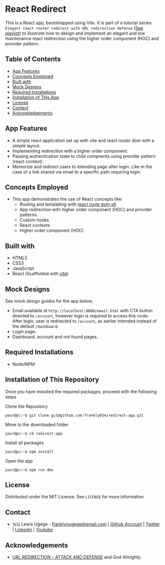 # React Redirect

This is a React app, bootstrapped using Vite. It is part of a tutorial series: `Elegant react router redirect with URL redirection defense` ([See playlist](https://www.youtube.com/playlist?list=PLseH49SWn6vbkThN4BfSaI7KX-cLKUlzf)) to illustrate how to design and implement an elegant and low maintenance react redirection using the higher order component (HOC) and provider pattern.

## Table of Contents

- [App Features](#app-features)
- [Concepts Employed](#concepts-employed)
- [Built with](#built-with)
- [Mock Designs](#mock-designs)
- [Required Installations](#required-installations)
- [Installation of This App](#instalation)
- [License](#license)
- [Contact](#contact)
- [Acknowledgements](#acknowledgements)

<!-- Movie features -->

## App Features

- A simple react application set up with vite and react router dom with a simple layout.
- Implementing redirection with a higher order component.
- Passing authentication state to child compnents using provider pattern (react context).
- Memorize and redirect users to intending page after login. Like in the case of a link shared via email to a specific path requiring login.

<!-- concepts and apis employed -->

## Concepts Employed

- This app demonstrates the use of React concepts like:
  - Routing and templating with [react route dom v6](https://www.npmjs.com/package/react-router-dom)
  - App redirection with higher order component (HOC) and provider patterns.
  - Custom hooks
  - React contexts
  - Higher order component (HOC)

<!-- BUILT wITH -->

## Built with

- HTML5
- CSS3
- JavaScript
- React (Scaffolded with [vite](https://vitejs.dev/))

<!-- MOCK DESIGNS -->

## Mock Designs

See mock design guides for the app below;

- Email available at `http://localhost:8000/email.html` with CTA button directed to `/account`, however login is required to access this route. After login, user is redirected to `/account`, as earlier intended instead of the default `/dashboard`.
- Login page.
- Dashboard, account and not found pages.

<!-- REQUIRED INSTALLATION -->

## Required Installations

- Node/NPM

<!-- INSTALLATION -->

## Installation of This Repository

Once you have installed the required packages, proceed with the following steps

Clone the Repository

```Shell
your@pc:~$ git clone git@github.com:frankly034/redirect-app.git
```

Move to the downloaded folder

```Shell
your@pc:~$ cd redirect-app
```

Install all packages

```Shell
your@pc:~$ npm install
```

Open the app

```Shell
your@pc:~$ npm run dev
```

## License

Distributed under the MIT License. See `LICENSE` for more information.

<!-- CONTACT -->

## Contact

- 🇳🇬 Lewis Ugege - franklynugege@gmail.com | [Github Account](https://github.com/frankly034) | [Twitter](https://twitter.com/@wizlulu) | [Linkedin](https://linkedin.com/in/lewis-ugege) | [Youtube](https://www.youtube.com/@sprintfeature)

## Acknowledgements

- [URL REDIRECTION – ATTACK AND DEFENSE](https://www.virtuesecurity.com/kb/url-redirection-attack-and-defense/) and God Almighty.
